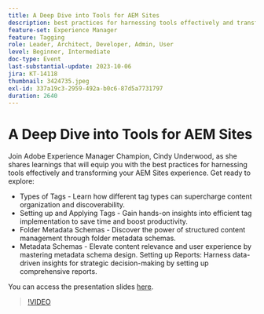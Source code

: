 ```yaml
---
title: A Deep Dive into Tools for AEM Sites
description: best practices for harnessing tools effectively and transforming your AEM Sites experience. Types of Tags Learn how different tag types can supercharge content organization and discoverability.  Setting up and Applying Tags Gain hands-on insights into efficient tag implementation to save time and boost productivity.  Folder Metadata Schemas Discover the power of structured content management through folder metadata schemas.Metadata Schemas Elevate content relevance and user experience by mastering metadata schema design. Setting up Reports Harness data-driven insights for strategic decision-making by setting up comprehensive reports.You can access the presentation slides here.
feature-set: Experience Manager
feature: Tagging
role: Leader, Architect, Developer, Admin, User
level: Beginner, Intermediate
doc-type: Event
last-substantial-update: 2023-10-06
jira: KT-14118
thumbnail: 3424735.jpeg
exl-id: 337a19c3-2959-492a-b0c6-87d5a7731797
duration: 2640
---
```

# A Deep Dive into Tools for AEM Sites

Join Adobe Experience Manager Champion, Cindy Underwood, as she shares learnings that will equip you with the best practices for harnessing tools effectively and transforming your AEM Sites experience. Get ready to explore:

* Types of Tags - Learn how different tag types can supercharge content organization and discoverability.
* Setting up and Applying Tags - Gain hands-on insights into efficient tag implementation to save time and boost productivity.
* Folder Metadata Schemas - Discover the power of structured content management through folder metadata schemas.
* Metadata Schemas - Elevate content relevance and user experience by mastering metadata schema design. Setting up Reports: Harness data-driven insights for strategic decision-making by setting up comprehensive reports.

You can access the presentation slides [here](/help/learn-from-your-peers/assets/experience-manager/sept2023/AEM-Sites-Tools-Webinar.pdf).

>[!VIDEO](https://video.tv.adobe.com/v/3424735/?learn=on)
